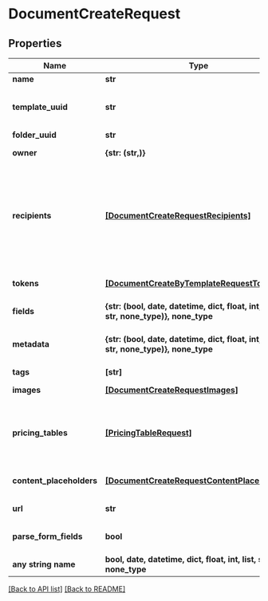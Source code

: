 # DocumentCreateRequest


## Properties
Name | Type | Description | Notes
------------ | ------------- | ------------- | -------------
**name** | **str** | Name the document you are creating. | [optional] 
**template_uuid** | **str** | ID of the template you want to use. You can copy it from an in-app template URL such as &#x60;https://app.pandadoc.com/a/#/templates/{ID}/content&#x60;. A template ID is also obtained by listing templates. | [optional] 
**folder_uuid** | **str** | ID of the folder where the created document should be stored. | [optional] 
**owner** | **{str: (str,)}** | You can set an owner of a document as an &#x60;email&#x60; or &#x60;membership_id&#x60; | [optional] 
**recipients** | [**[DocumentCreateRequestRecipients]**](DocumentCreateRequestRecipients.md) | The list of recipients you&#39;re sending the document to. Every object must contain the &#x60;email&#x60; parameter. The &#x60;role&#x60;, &#x60;first_name&#x60; and &#x60;last_name&#x60; parameters are optional. If the &#x60;role&#x60; parameter is passed, a person is assigned all fields matching their corresponding role. If a role was not passed, a person receives a read-only link to view the document. If the &#x60;first_name&#x60; and &#x60;last_name&#x60; are not passed, the system does this 1. Creates a new contact, if none exists with the given &#x60;email&#x60;; or 2. Gets the existing contact with the given &#x60;email&#x60; that already exists. | [optional] 
**tokens** | [**[DocumentCreateByTemplateRequestTokens]**](DocumentCreateByTemplateRequestTokens.md) | You can pass a list of tokens/values to pre-fill tokens used in a template. Name is a token name in a template. Value is a real value you would like to replace a token with. | [optional] 
**fields** | **{str: (bool, date, datetime, dict, float, int, list, str, none_type)}, none_type** | You can pass a list of fields/values to pre-fill fields used in a template. Please note Signature field can&#39;t be pre-filled. | [optional] 
**metadata** | **{str: (bool, date, datetime, dict, float, int, list, str, none_type)}, none_type** | You can pass arbitrary data in the key-value format to associate custom information with a document. This information is returned in any API requests for the document details by id. | [optional] 
**tags** | **[str]** | Mark your document with one or several tags. | [optional] 
**images** | [**[DocumentCreateRequestImages]**](DocumentCreateRequestImages.md) | You can pass a list of images to image blocks (one image in one block) for replacement. | [optional] 
**pricing_tables** | [**[PricingTableRequest]**](PricingTableRequest.md) | Information to construct or populate a pricing table can be passed when creating a document. All product information must be passed when creating a new document. Products stored in PandaDoc cannot be used to populate table rows at this time. Keep in mind that this is an array, so multiple table objects can be passed to a document. | [optional] 
**content_placeholders** | [**[DocumentCreateRequestContentPlaceholders]**](DocumentCreateRequestContentPlaceholders.md) | You may replace Content Library Item Placeholders with a few content library items each and pre-fill fields/variables values, pricing table items, and assign recipients to roles from there. | [optional] 
**url** | **str** | Use a URL to specify the PDF. We support only URLs starting with https. | [optional] 
**parse_form_fields** | **bool** | Set this parameter as true if you create a document from a PDF with form fields and as false if you upload a PDF with field tags. | [optional] 
**any string name** | **bool, date, datetime, dict, float, int, list, str, none_type** | any string name can be used but the value must be the correct type | [optional]

[[Back to API list]](../README.md#documentation-for-api-endpoints) [[Back to README]](../README.md)



